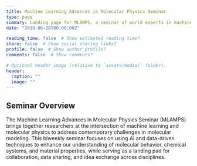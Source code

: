 ```yaml
---
title: Machine Learning Advances in Molecular Physics Seminar
type: page
summary: Landing page for MLAMPS, a seminar of world experts in machine learning applied to pressing challenges in materials discovery and chemical physics.
date: "2018-06-28T00:00:00Z"

reading_time: false  # Show estimated reading time?
share: false  # Show social sharing links?
profile: false  # Show author profile?
comments: false  # Show comments?

# Optional header image (relative to `assets/media/` folder).
header:
  caption: ""
  image: ""
---
```


## Seminar Overview

The Machine Learning Advances in Molecular Physics Seminar (MLAMPS) brings together researchers at the intersection of machine learning and molecular physics to address contemporary challenges in molecular modeling. This biweekly seminar focuses on using AI and data-driven techniques to enhance our understanding of molecular behavior, chemical systems, and material properties, while serving as a landing pad for collaboration, data sharing, and idea exchange across disciplines.
